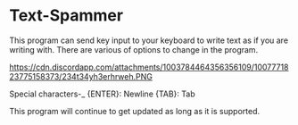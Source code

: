 # Text-Spammer

This program can send key input to your keyboard to write text as if you are writing with.
There are various of options to change in the program.

https://cdn.discordapp.com/attachments/1003784464356356109/1007771823775158373/234t34yh3erhrweh.PNG

Special characters-_
{ENTER}: Newline
{TAB}: Tab

This program will continue to get updated as long as it is supported.
